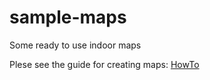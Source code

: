 # sample-maps
Some ready to use indoor maps

Plese see the guide for creating maps: [HowTo](/wiki/How-to-map-a-building)
